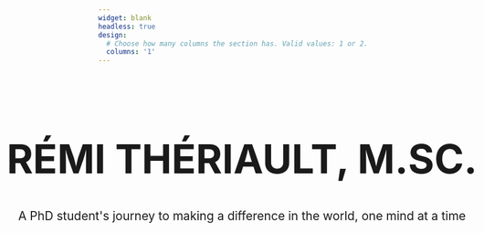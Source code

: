 ```yaml
---
widget: blank
headless: true
design:
  # Choose how many columns the section has. Valid values: 1 or 2.
  columns: '1'
---
```


<style>
.container {
  height: 125px;
  position: relative;
  <! -- border: 3px; -->
}
.center {
  margin: 0;
  position: absolute;
  top: 100%;
  left: 50%;
  -ms-transform: translate(-50%, -50%);
  transform: translate(-50%, -50%);
  white-space: nowrap;
}
</style>

<div class="container">
  <div class="center">
    <div style="text-align:center; margin: auto"> <h1 style="font-size: 5em"> RÉMI THÉRIAULT, M.SC. </h1> </div>
  </div>
</div>



<div class="container">
  <div class="center"; style="text-align:center; font-size: 1.5em; margin: auto">
    <p> A PhD student's journey to making a difference in the world, one mind at a time </p>
  </div>
</div>
